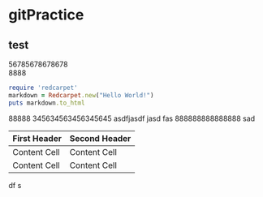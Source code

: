 # gitPractice
<html>
<h2>test</h2>

56785678678678
<br>8888

```ruby
require 'redcarpet'
markdown = Redcarpet.new("Hello World!")
puts markdown.to_html
```

88888
345634563456345645
asdfjasdf
jasd
fas
888888888888888
sad

First Header  | Second Header
------------- | -------------
Content Cell  | Content Cell
Content Cell  | Content Cell
 
 
df
s

</html>

